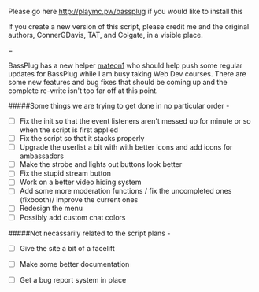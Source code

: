 Please go here http://playmc.pw/bassplug if you would like to install this

If you create a new version of this script, please credit me and the original authors, ConnerGDavis, TAT, and Colgate, in a visible place.

=

BassPlug has a new helper [mateon1](http://github.com/mateon1) who should help push some regular updates for BassPlug while I am busy taking Web Dev courses. There are some new features and bug fixes that should be coming up and the complete re-write isn't too far off at this point.

#####Some things we are trying to get done in no particular order -

- [ ] Fix the init so that the event listeners aren't messed up for minute or so when the script is first applied
- [ ] Fix the script so that it stacks properly
- [ ] Upgrade the userlist a bit with with better icons and add icons for ambassadors 
- [ ] Make the strobe and lights out buttons look better
- [ ] Fix the stupid stream button
- [ ] Work on a better video hiding system
- [ ] Add some more moderation functions / fix the uncompleted ones (fixbooth)/ improve the current ones
- [ ] Redesign the menu
- [ ] Possibly add custom chat colors

#####Not necassarily related to the script plans -

- [ ] Give the site a bit of a facelift
- [ ] Make some better documentation 
- [ ] Get a bug report system in place



